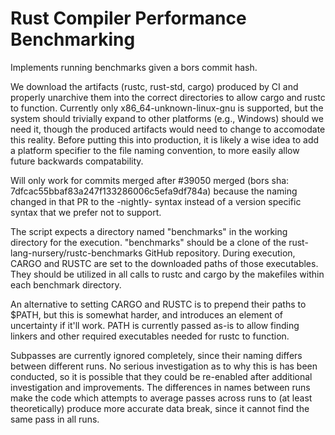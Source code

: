# Rust Compiler Performance Benchmarking

Implements running benchmarks given a bors commit hash.

We download the artifacts (rustc, rust-std, cargo) produced by CI and
properly unarchive them into the correct directories to allow cargo and
rustc to function. Currently only x86_64-unknown-linux-gnu is supported,
but the system should trivially expand to other platforms (e.g.,
Windows) should we need it, though the produced artifacts would need to
change to accomodate this reality. Before putting this into production,
it is likely a wise idea to add a platform specifier to the file naming
convention, to more easily allow future backwards compatability.

Will only work for commits merged after #39050 merged (bors sha:
7dfcac55bbaf83a247f133286006c5efa9df784a) because the naming changed in
that PR to the -nightly- syntax instead of a version specific syntax
that we prefer not to support.

The script expects a directory named "benchmarks" in the working
directory for the execution. "benchmarks" should be a clone of the
rust-lang-nursery/rustc-benchmarks GitHub repository. During execution,
CARGO and RUSTC are set to the downloaded paths of those executables.
They should be utilized in all calls to rustc and cargo by the makefiles
within each benchmark directory.

An alternative to setting CARGO and RUSTC is to prepend their paths to
$PATH, but this is somewhat harder, and introduces an element of
uncertainty if it'll work. PATH is currently passed as-is to allow
finding linkers and other required executables needed for rustc to
function.

Subpasses are currently ignored completely, since their naming differs
between different runs. No serious investigation as to why this is has
been conducted, so it is possible that they could be re-enabled after
additional investigation and improvements. The differences in names
between runs make the code which attempts to average passes across runs
to (at least theoretically) produce more accurate data break, since it
cannot find the same pass in all runs.


